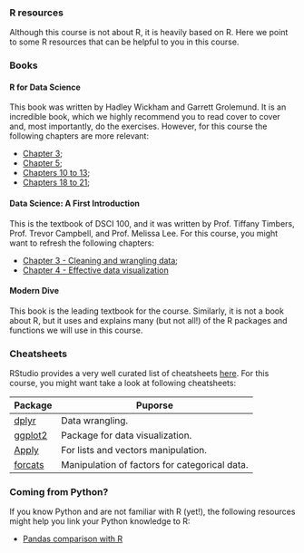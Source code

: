 ### R resources

Although this course is not about R, it is heavily based on R.
Here we point to some R resources that can be helpful to you in this course.

### Books

#### R for Data Science

This book was written by Hadley Wickham and Garrett Grolemund. It is an incredible book, which we highly
recommend you to read cover to cover and, most importantly, do the exercises. However, for this course
the following chapters are more relevant:

- [Chapter 3](https://r4ds.had.co.nz/data-visualisation.html);
- [Chapter 5](https://r4ds.had.co.nz/transform.html);
- [Chapters 10 to 13](https://r4ds.had.co.nz/tibbles.html);
- [Chapters 18 to 21](https://r4ds.had.co.nz/pipes.html);

#### Data Science: A First Introduction

This is the textbook of DSCI 100, and it was written by Prof. Tiffany Timbers, Prof. Trevor Campbell, and Prof. Melissa Lee.
For this course, you might want to refresh the following chapters:

- [Chapter 3 - Cleaning and wrangling data](https://ubc-dsci.github.io/introduction-to-datascience/wrangling.html);
- [Chapter 4 - Effective data visualization](https://ubc-dsci.github.io/introduction-to-datascience/viz.html)

#### Modern Dive

This book is the leading textbook for the course. Similarly, it is not a book about R, but it uses and
explains many (but not all!) of the R packages and functions we will use in this course.

### Cheatsheets

RStudio provides a very well curated list of cheatsheets [here](https://www.rstudio.com/resources/cheatsheets/). For this course,
you might want take a look at following cheatsheets:
<table>
    <thead>
        <tr>
            <th>Package</th>
            <th>Puporse</th>
        </tr>
    </thead>
    <tbody>
        <tr>
            <td><a href="https://raw.githubusercontent.com/rstudio/cheatsheets/master/data-transformation.pdf"
                    target="_blank" rel="noopener noreferrer">dplyr</a>
            </td>
            <td>Data wrangling.</td>
        </tr>
        <tr>
            <td><a href="https://raw.githubusercontent.com/rstudio/cheatsheets/master/data-visualization-2.1.pdf"
                    target="_blank" rel="noopener noreferrer">ggplot2</a>
            </td>
            <td>Package for data visualization.</td>
        </tr>
        <tr>
            <td><a href="https://raw.githubusercontent.com/rstudio/cheatsheets/master/purrr.pdf" target="_blank"
                    rel="noopener noreferrer">Apply</a>
            </td>
            <td>For lists and vectors manipulation.</td>
        </tr>
        <tr>
            <td><a href="https://raw.githubusercontent.com/rstudio/cheatsheets/master/factors.pdf"
                    target="_blank" rel="noopener noreferrer">forcats</a>
            </td>
            <td>Manipulation of factors for categorical data.</td>
        </tr>
    </tbody>
</table>

### Coming from Python?

If you know Python and are not familiar with R (yet!), the following resources might help you
link your Python knowledge to R:

- [Pandas comparison with R](https://pandas.pydata.org/pandas-docs/stable/getting_started/comparison/comparison_with_r.html)